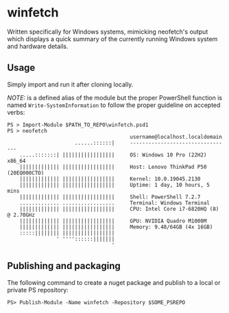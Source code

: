 # winfetch

Written specifically for Windows systems, mimicking neofetch's output which displays a quick summary of the currently running Windows system and hardware details.

## Usage

Simply import and run it after cloning locally.

*NOTE:* is a defined alias of the module but the proper PowerShell function is named `Write-SystemInformation` to follow the proper guideline on accepted verbs:

```
PS > Import-Module $PATH_TO_REPO\winfetch.psd1
PS > neofetch
                                        username@localhost.localdomain
                      ......::::::|     ---------------------------------
    .....:::::::| |||||||||||||||||     OS: Windows 10 Pro (22H2) x86_64
    ||||||||||||| |||||||||||||||||     Host: Lenovo ThinkPad P50 (20EQ000CTO)
    ||||||||||||| |||||||||||||||||     Kernel: 10.0.19045.2130
    ||||||||||||| |||||||||||||||||     Uptime: 1 day, 10 hours, 5 mins
    ||||||||||||| |||||||||||||||||     Shell: PowerShell 7.2.7
    ............. .................     Terminal: Windows Terminal
    ||||||||||||| |||||||||||||||||     CPU: Intel Core i7-6820HQ (8) @ 2.70GHz
    ||||||||||||| |||||||||||||||||     GPU: NVIDIA Quadro M1000M
    ||||||||||||| |||||||||||||||||     Memory: 9.48/64GB (4x 16GB)
    :::::|||||||| |||||||||||||||||
                ' ''''::::::|||||||
                                  '
```

## Publishing and packaging

The following command to create a nuget package and publish to a local or private PS repository:

```
PS> Publish-Module -Name winfetch -Repository $SOME_PSREPO
```
